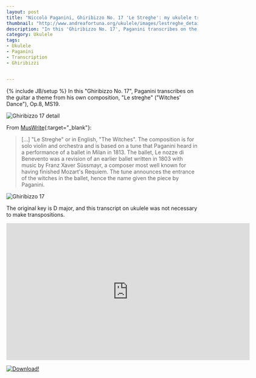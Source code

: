 ```yaml
---
layout: post
title: "Niccolò Paganini, Ghiribizzo No. 17 'Le Streghe': my ukulele transcription (video and tabs)"
thumbnail: "http://www.andreafortuna.org/ukulele/images/lestreghe_detail.png"
description: "In this 'Ghiribizzo No. 17', Paganini transcribes on the guitar a theme from his own composition, 'Le streghe' ('Witches' Dance'), Op.8, MS19."
category: Ukulele
tags: 
- Ukulele
- Paganini
- Transcription
- Ghiribizzi


---
```

{% include JB/setup %}
In this "Ghiribizzo No. 17", Paganini transcribes on the guitar a theme from his own composition, "Le streghe" ("Witches' Dance"), Op.8, MS19.

![Ghiribizzo 17 detail](http://www.andreafortuna.org/ukulele/images/lestreghe_detail.png)

<!-- more -->

From [MusWrite](http://muswrite.blogspot.it/2013/10/paganini-le-streghe.html){:target="_blank"}:

> [...] "Le Streghe" or in English, "The Witches". The composition is for solo violin and orchestra and is based on a tune that Paganini heard in a performance of a ballet in Milan in 1813. The ballet, Le nozze di Benevento was a revision of an earlier ballet written in 1803 with music by Franz Xaver Süssmayr, a composer most well known for having finished Mozart's Requiem. The tune announces the entrance of the witches in the ballet, hence the name given the piece by Paganini.

![Ghiribizzo 17](http://www.andreafortuna.org/ukulele/images/lestreghe.png)

The original key is D major, and this transcript on ukulele was not necessary to make transpositions.

<iframe width="640" height="360" src="https://www.youtube.com/embed/06ZhFSMyoos" frameborder="0" allowfullscreen></iframe>


[![Download!](http://www.andreafortuna.org/images/Download-PDF-Button.png)](http://www.andreafortuna.org/ukulele/files/Ghiribizzo_17.pdf)





